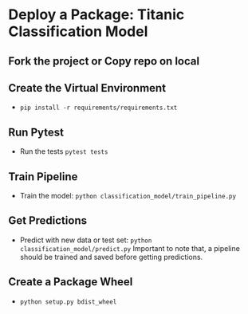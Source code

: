 # Deploy a Package: Titanic Classification Model


## Fork the project or Copy repo on local

## Create the Virtual Environment
- `pip install -r requirements/requirements.txt`

## Run Pytest
- Run the tests `pytest tests`
 
## Train Pipeline
- Train the model: `python classification_model/train_pipeline.py`

## Get Predictions
- Predict with new data or test set: `python classification_model/predict.py`
Important to note that, a pipeline should be trained and saved before getting predictions.

## Create a Package Wheel 
- `python setup.py bdist_wheel`